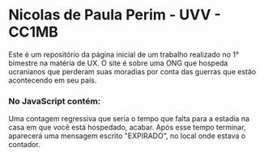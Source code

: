 # Nicolas de Paula Perim - UVV - CC1MB 

Este é um repositório da página inicial de um trabalho realizado no 1° bimestre na matéria de UX. O site é sobre uma ONG que hospeda ucranianos que perderam suas moradias por conta das guerras que estão acontecendo em seu país.

### No JavaScript contém:
Uma contagem regressiva que seria o tempo que falta para a estadia na casa em que você está hospedado, acabar. Após  esse tempo terminar, aparecerá uma mensagem escrito 
"EXPIRADO", no local onde estava o contador.
